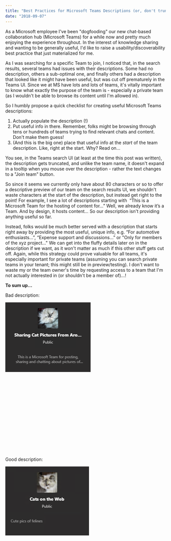 ```yaml
---
title: "Best Practices for Microsoft Teams Descriptions (or, don't truncate th..."
date: "2018-09-07"
---
```


As a Microsoft employee I've been "dogfooding" our new chat-based collaboration hub (Microsoft Teams) for a while now and pretty much enjoying the experience throughout. In the interest of knowledge sharing and wanting to be generally useful, I'd like to raise a usability/discoverability best practice that just materialized for me.

As I was searching for a specific Team to join, I noticed that, in the search results, several teams had issues with their descriptions. Some had no description, others a sub-optimal one, and finally others had a description that looked like it might have been useful, but was cut off prematurely in the Teams UI. Since we at MS have lots and lots of teams, it's vitally important to know what exactly the purpose of the team is - especially a private team (as I wouldn't be able to browse its content until I'm allowed in).

So I humbly propose a quick checklist for creating useful Microsoft Teams descriptions:

1. Actually populate the description (!)
2. Put useful info in there. Remember, folks might be browsing through tens or hundreds of teams trying to find relevant chats and content. Don't make them guess!
3. (And this is the big one) place that useful info at the _start_ of the team description. Like, right at the start. Why? Read on...

You see, in the Teams search UI (at least at the time this post was written), the description gets truncated, and unlike the team name, it doesn't expand in a tooltip when you mouse over the description - rather the text changes to a "Join team" button.

So since it seems we currently only have about 80 characters or so to offer a descriptive preview of our team on the search results UI, we shouldn't waste characters at the start of the description, but instead get right to the point! For example, I see a lot of descriptions starting with  “This is a Microsoft Team for the hosting of content for…” Well, we already know it’s a Team. And by design, it hosts content… So our description isn't providing anything useful so far.

Instead, folks would be much better served with a description that starts right away by providing the most useful, unique info, e.g. “For automotive enthusiasts…”, “Expense support and discussions…” or "Only for members of the xyz project..." We can get into the fluffy details later on in the description if we want, as it won't matter as much if this other stuff gets cut off. Again, while this strategy could prove valuable for all teams, it's especially important for private teams (assuming you can search private teams in your tenant; this might still be in preview/testing). I don't want to waste my or the team owner's time by requesting access to a team that I'm not actually interested in (or shouldn't be a member of)…!

**To sum up...**

Bad description:

[![](images/BadTeamsDescription.png)](http://spinsiders.com/brianlala/files/2018/09/BadTeamsDescription.png)

 

 

 

 

 

 

 

 

Good description:

[![](images/GoodTeamsDescription.png)](http://spinsiders.com/brianlala/files/2018/09/GoodTeamsDescription.png)
